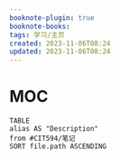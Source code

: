 ```yaml
---
booknote-plugin: true
booknote-books: 
tags: 学习/主页
created: 2023-11-06T08:24
updated: 2023-11-06T08:24
---
```


# MOC
```dataview
TABLE 
alias AS "Description"
from #CIT594/笔记
SORT file.path ASCENDING
```

